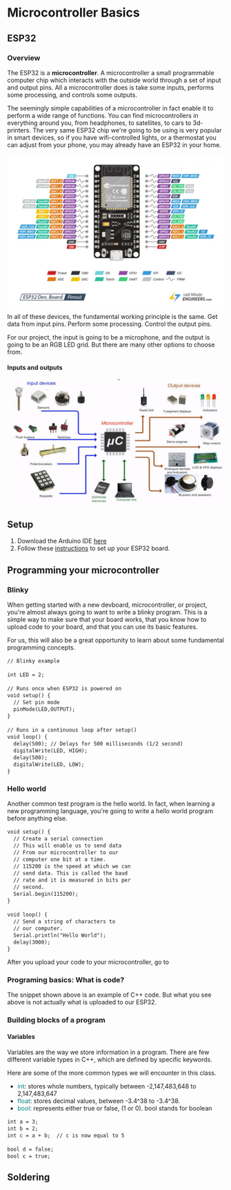# Microcontroller Basics

## ESP32 
### Overview  

The ESP32 is a **microcontroller**. A microcontroller a small programmable 
computer chip which interacts with the outside world through a set of input 
and output pins. All a microcontroller does is take some inputs, performs 
some processing, and controls some outputs.  

The seemingly simple capabilities of a microcontroller in fact enable it to 
perform a wide range of functions. You can find microcontrollers in 
everything around you, from headphones, to satellites, to cars to 
3d-printers. The very same ESP32 chip we're going to be using is very popular 
in smart devices, so if you have wifi-controlled lights, or a thermostat 
you can adjust from your phone, you may already have an ESP32 in your home. 

![](Photos/esp32_devkit_v1_pinout.png)

In all of these devices, the fundamental working principle is the same. 
Get data from input pins. Perform some processing. Control the output pins. 

For our project, the input is going to be a microphone, and the output is 
going to be an RGB LED grid. But there are many other options to choose 
from.   
  
#### Inputs and outputs
![Inputs and outputs](Photos/inputs_and_outputs.jpg)

  
## Setup

1. Download the Arduino IDE [here](https://www.arduino.cc/en/software/)
2. Follow these [instructions](https://docs.espressif.com/projects/arduino-esp32/en/latest/installing.html) 
to set up your ESP32 board. 
  
## Programming your microcontroller 
### Blinky 
When getting started with a new devboard, microcontroller, or project, you're 
almost always going to want to write a blinky program. This is a simple way 
to make sure that your board works, that you know how to upload code to your
board, and that you can use its basic features. 

For us, this will also be a great opportunity to learn about some fundamental 
programming concepts.  

```
// Blinky example 

int LED = 2; 

// Runs once when ESP32 is powered on 
void setup() {
  // Set pin mode
  pinMode(LED,OUTPUT);
}

// Runs in a continuous loop after setup()
void loop() {
  delay(500); // Delays for 500 milliseconds (1/2 second)
  digitalWrite(LED, HIGH);
  delay(500);
  digitalWrite(LED, LOW);
}

```
### Hello world  
Another common test program is the hello world. In fact, when learning a 
new programming language, you're going to write a hello world program
before anything else. 

```
void setup() {
  // Create a serial connection
  // This will enable us to send data 
  // From our microcontroller to our 
  // computer one bit at a time. 
  // 115200 is the speed at which we can
  // send data. This is called the baud 
  // rate and it is measured in bits per
  // second. 
  Serial.begin(115200); 
}

void loop() {
  // Send a string of characters to 
  // our computer. 
  Serial.println("Hello World"); 
  delay(3000); 
}

```
After you upload your code to your microcontroller, go to 

### Programing basics: What is code?  
  
The snippet shown above is an example of C++ code. But what you see above 
is not actually what is uploaded to our ESP32. 

### Building blocks of a program
 
#### Variables
Variables are the way we store information in a program. There are few 
different variable types in C++, which are defined by specific keywords.  

Here are some of the more common types we will encounter in this class. 
  
- <span style="color:teal">int</span>: 
stores whole numbers, typically between -2,147,483,648 to 2,147,483,647
- <span style="color:teal">float</span>: 
stores decimal values, between -3.4^38 to -3.4^38. 
- <span style="color:teal">bool</span>: 
represents either true or false, (1 or 0). bool stands for boolean
  
```
int a = 3; 
int b = 2; 
int c = a + b;  // c is now equal to 5

bool d = false; 
bool c = true; 
```


## Soldering

##  